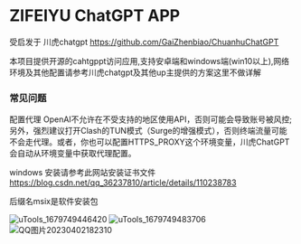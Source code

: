 # ZIFEIYU ChatGPT APP

受启发于 川虎chatgpt
https://github.com/GaiZhenbiao/ChuanhuChatGPT

本项目提供开源的cahtgppt访问应用,支持安卓端和windows端(win10以上),网络环境及其他配置请参考川虎chatgpt及其他up主提供的方案这里不做详解


### 常见问题
配置代理
OpenAI不允许在不受支持的地区使用API，否则可能会导致账号被风控;
另外，强烈建议打开Clash的TUN模式（Surge的增强模式），否则终端流量可能不会走代理。或者，你也可以配置HTTPS_PROXY这个环境变量，川虎ChatGPT会自动从环境变量中获取代理配置。


windows 安装请参考此网站安装证书文件
https://blog.csdn.net/qq_36237810/article/details/110238783

后缀名msix是软件安装包

![uTools_1679749446420](https://user-images.githubusercontent.com/96179195/227718834-bb960899-f788-4125-a39d-dab0c542f865.png)
![uTools_1679749483706](https://user-images.githubusercontent.com/96179195/227718869-56c35381-b9ce-462e-9c8c-a3cbd034118b.png)
![QQ图片20230402182310](https://user-images.githubusercontent.com/96179195/229347256-5fdc41b6-7c5e-4780-bf5c-9ae342f6e060.png)

